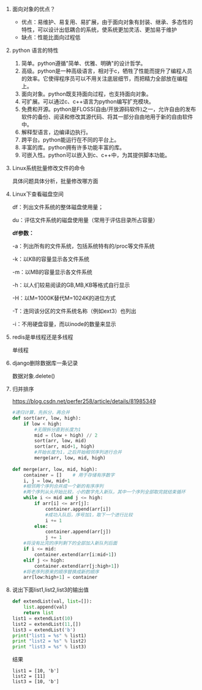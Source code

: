 1. 面向对象的优点？
   - 优点：易维护、易复用、易扩展，由于面向对象有封装、继承、多态性的特性，可以设计出低耦合的系统，使系统更加灵活、更加易于维护 
   - 缺点：性能比面向过程低 

2. python 语言的特性

   1. 简单。python遵循"简单、优雅、明确"的设计哲学。
   2. 高级。python是一种高级语言，相对于c，牺牲了性能而提升了编程人员的效率。它使得程序员可以不用关注底层细节，而把精力全部放在编程上。
   3. 面向对象。python既支持面向过程，也支持面向对象。
   4. 可扩展。可以通过c、c++语言为python编写扩充模块。
   5. 免费和开源。python是FLOSS(自由/开放源码软件)之一，允许自由的发布软件的备份、阅读和修改其源代码、将其一部分自由地用于新的自由软件中。
   6. 解释型语言，边编译边执行。
   7. 跨平台。python能运行在不同的平台上。
   8. 丰富的库。python拥有许多功能丰富的库。
   9. 可嵌入性。python可以嵌入到c、c++中，为其提供脚本功能。

3. Linux系统批量修改文件的命令

   具体问题具体分析，批量修改哪方面

4. Linux下查看磁盘空间

   df：列出文件系统的整体磁盘使用量；

   du：评估文件系统的磁盘使用量（常用于评估目录所占容量）

   **df参数：**

   -a：列出所有的文件系统，包括系统特有的/proc等文件系统

   -k：以KB的容量显示各文件系统

   -m：以MB的容量显示各文件系统

   -h：以人们较易阅读的GB,MB,KB等格式自行显示

   -H：以M=1000K替代M=1024K的进位方式

   -T：连同该分区的文件系统名称（例如ext3）也列出

   -i：不用硬盘容量，而以inode的数量来显示

5. redis是单线程还是多线程

   单线程

6. django删除数据库一条记录

   数据对象.delete()

7. 归并排序

   https://blog.csdn.net/perfer258/article/details/81985349

   ```Python
   #递归计算，先拆分，再合并
   def sort(arr, low, high):
       if low < high:
           #无限拆分直到长度为1
           mid = (low + high) // 2
           sort(arr, low, mid)
           sort(arr, mid+1, high)
           #开始长度为1，之后开始相邻序列进行合并
           merge(arr, low, mid, high)
    
   def merge(arr, low, mid, high):
       container = []    # 用于存储有序数字
       i, j = low, mid+1
       #相邻两个序列合并成一个新的有序序列
       #两个序列从头开始比较，小的数字先入新队，其中一个序列全部取完就结束循环
       while i <= mid and j <= high:
           if arr[i] <= arr[j]:
               container.append(arr[i])
               #成功入队后，序号加1，取下一个进行比较
               i += 1
           else:
               container.append(arr[j])
               j += 1
       #将没有比完的序列剩下的全部加入新队列后面
       if i <= mid:
           container.extend(arr[i:mid+1])
       elif j <= high:
           container.extend(arr[j:high+1])
       #将老序列原来的顺序替换成新的顺序
       arr[low:high+1] = container
   ```

8. 说出下面list1,list2,list3的输出值

    ```Python
    def extendList(val, list=[]):
     	list.append(val)
     	return list
    list1 = extendList(10)
    list2 = extendList(11,[])
    list3 = extendList('b')
    print("list1 = %s" % list1)
    print "list2 = %s" % list2)
    print "list3 = %s" % list3)
    ```

    结果

    ```
    list1 = [10, 'b']
    list2 = [11]
    list3 = [10, 'b']
    ```

    

    